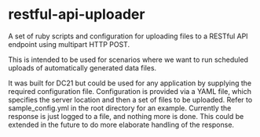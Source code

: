 restful-api-uploader
====================

A set of ruby scripts and configuration for uploading files to a RESTful API endpoint using multipart HTTP POST.

This is intended to be used for scenarios where we want to run scheduled uploads of automatically generated data files.

It was built for DC21 but could be used for any application by supplying the required configuration file. Configuration
is provided via a YAML file, which specifies the server location and then a set of files to be uploaded. Refer to
sample_config.yml in the root directory for an example. Currently the response is just logged to a file, and nothing more
is done. This could be extended in the future to do more elaborate handling of the response.